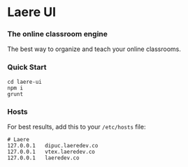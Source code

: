 # Laere UI

### The online classroom engine

The best way to organize and teach your online classrooms.

### Quick Start

    cd laere-ui
    npm i
    grunt

### Hosts

For best results, add this to your `/etc/hosts` file:

    # Laere
    127.0.0.1	dipuc.laeredev.co
    127.0.0.1	vtex.laeredev.co
    127.0.0.1	laeredev.co